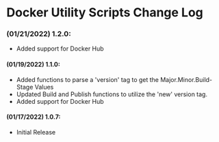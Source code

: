 # Docker Utility Scripts Change Log

### (01/21/2022) 1.2.0:
- Added support for Docker Hub

#### (01/19/2022) 1.1.0:
- Added functions to parse a 'version' tag to get the Major.Minor.Build-Stage Values
- Updated Build and Publish functions to utilize the 'new' version tag.
- Added support for Docker Hub

#### (01/17/2022) 1.0.7:
- Initial Release
